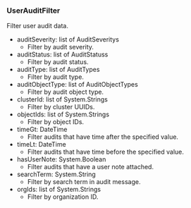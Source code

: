 ### UserAuditFilter
Filter user audit data.

- auditSeverity: list of AuditSeveritys
  - Filter by audit severity.
- auditStatus: list of AuditStatuss
  - Filter by audit status.
- auditType: list of AuditTypes
  - Filter by audit type.
- auditObjectType: list of AuditObjectTypes
  - Filter by audit object type.
- clusterId: list of System.Strings
  - Filter by cluster UUIDs.
- objectIds: list of System.Strings
  - Filter by object IDs.
- timeGt: DateTime
  - Filter audits that have time after the specified value.
- timeLt: DateTime
  - Filter audits that have time before the specified value.
- hasUserNote: System.Boolean
  - Filter audits that have a user note attached.
- searchTerm: System.String
  - Filter by search term in audit message.
- orgIds: list of System.Strings
  - Filter by organization ID.
